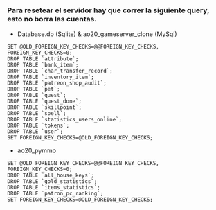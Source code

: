 ### Para resetear el servidor hay que correr la siguiente query, esto no borra las cuentas.

- Database.db (Sqlite) & ao20_gameserver_clone (MySql)
```
SET @OLD_FOREIGN_KEY_CHECKS=@@FOREIGN_KEY_CHECKS, FOREIGN_KEY_CHECKS=0;
DROP TABLE `attribute`;
DROP TABLE `bank_item`;
DROP TABLE `char_transfer_record`;
DROP TABLE `inventory_item`;
DROP TABLE `patreon_shop_audit`;
DROP TABLE `pet`;
DROP TABLE `quest`;
DROP TABLE `quest_done`;
DROP TABLE `skillpoint`;
DROP TABLE `spell`;
DROP TABLE `statistics_users_online`;
DROP TABLE `tokens`;
DROP TABLE `user`;
SET FOREIGN_KEY_CHECKS=@OLD_FOREIGN_KEY_CHECKS;
```

- ao20_pymmo
```
SET @OLD_FOREIGN_KEY_CHECKS=@@FOREIGN_KEY_CHECKS, FOREIGN_KEY_CHECKS=0;
DROP TABLE `all_house_keys`;
DROP TABLE `gold_statistics`;
DROP TABLE `items_statistics`;
DROP TABLE `patron_pc_ranking`;
SET FOREIGN_KEY_CHECKS=@OLD_FOREIGN_KEY_CHECKS;
```
